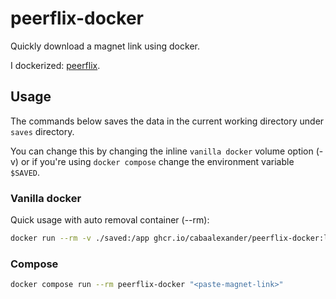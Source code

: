 # peerflix-docker

Quickly download a magnet link using docker.

I dockerized: [peerflix](https://github.com/mafintosh/peerflix).

## Usage

The commands below saves the data in the current working directory
under `saves` directory.

You can change this by changing the inline `vanilla docker` volume
option (-v) or if you're using `docker compose` change the
environment variable `$SAVED`.

### Vanilla docker

Quick usage with auto removal container (--rm):

```bash
docker run --rm -v ./saved:/app ghcr.io/cabaalexander/peerflix-docker:latest "<paste-magnet-link>"
```

### Compose

```bash
docker compose run --rm peerflix-docker "<paste-magnet-link>"
```
